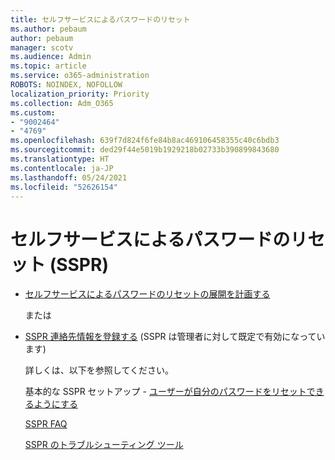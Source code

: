 ```yaml
---
title: セルフサービスによるパスワードのリセット
ms.author: pebaum
author: pebaum
manager: scotv
ms.audience: Admin
ms.topic: article
ms.service: o365-administration
ROBOTS: NOINDEX, NOFOLLOW
localization_priority: Priority
ms.collection: Adm_O365
ms.custom:
- "9002464"
- "4769"
ms.openlocfilehash: 639f7d824f6fe84b8ac469106458355c40c6bdb3
ms.sourcegitcommit: ded29f44e5019b1929218b02733b390899843680
ms.translationtype: HT
ms.contentlocale: ja-JP
ms.lasthandoff: 05/24/2021
ms.locfileid: "52626154"
---
```

# <a name="self-service-password-reset-sspr"></a>セルフサービスによるパスワードのリセット (SSPR)

- [セルフサービスによるパスワードのリセットの展開を計画する](https://go.microsoft.com/fwlink/?linkid=2142944)  

    または
- [SSPR 連絡先情報を登録する](https://mysignins.microsoft.com/security-info) (SSPR は管理者に対して既定で有効になっています)

    詳しくは、以下を参照してください。

    基本的な SSPR セットアップ - [ユーザーが自分のパスワードをリセットできるようにする](/microsoft-365/admin/add-users/let-users-reset-passwords)

    [SSPR FAQ](/azure/active-directory/authentication/active-directory-passwords-faq)

    [SSPR のトラブルシューティング ツール](/azure/active-directory/authentication/active-directory-passwords-troubleshoot)
